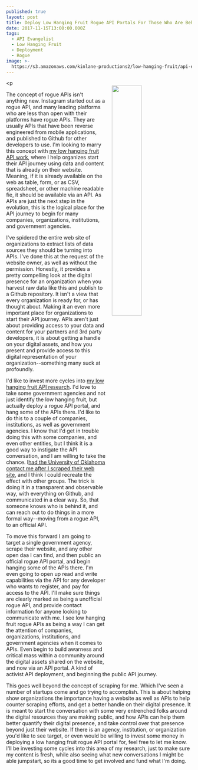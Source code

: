 ```yaml
---
published: true
layout: post
title: Deploy Low Hanging Fruit Rogue API Portals For Those Who Are Behind The Curve
date: 2017-11-15T13:00:00.000Z
tags:
  - API Evangelist
  - Low Hanging Fruit
  - Deployment
  - Rogue
image: >-
  https://s3.amazonaws.com/kinlane-productions2/low-hanging-fruit/api-evangelist-low-hanging-fruit-story-screenshot.png
---
```

<p<img src="https://s3.amazonaws.com/kinlane-productions2/low-hanging-fruit/api-evangelist-low-hanging-fruit-story-screenshot.png" align="right" width="40%" style="padding: 15px;" /></p>The concept of rogue APIs isn't anything new. Instagram started out as a rogue API, and many leading platforms who are less than open with their platforms have rogue APIs. They are usually APIs that have been reverse engineered from mobile applications, and published to Github for other developers to use. I'm looking to marry this concept with [my low hanging fruit API work](https://apievangelist.com/2016/04/13/formalizing-my-approach-to-identifying-the-low-hanging-api-fruit/), where I help organizes start their API journey using data and content that is already on their website. Meaning, if it is already available on the web as table, form, or as CSV, spreadsheet, or other machine readable fie, it should be available via an API. As APIs are just the next step in the evolution, this is the logical place for the API journey to begin for many companies, organizations, institutions, and government agencies.

I've spidered the entire web site of organizations to extract lists of data sources they should be turning into APIs. I've done this at the request of the website owner, as well as without the permission. Honestly, it provides a pretty compelling look at the digital presence for an organization when you harvest raw data like this and publish to a Github repository. It isn't a view that every organization is ready for, or has thought about. Making it an even more important place for organizations to start their API journey. APIs aren't just about providing access to your data and content for your partners and 3rd party developers, it is about getting a handle on your digital assets, and how you present and provide access to this digital representation of your organization--something many suck at profoundly.

I'd like to invest more cycles into [my low hanging fruit API research](https://apievangelist.com/2016/04/13/formalizing-my-approach-to-identifying-the-low-hanging-api-fruit/). I'd love to take some government agencies and not just identify the low hanging fruit, but actually deploy a rogue API portal, and hang some of the APIs there. I'd like to do this to a couple of companies, institutions, as well as government agencies. I know that I'd get in trouble doing this with some companies, and even other entities, but I think it is a good way to instigate the API conversation, and I am willing to take the chance. I[had the University of Oklahoma contact me after I scraped their web site](http://university-of-oklahoma-api.apievangelist.com/), and I think I could recreate the effect with other groups. The trick is doing it in a transparent and observable way, with everything on Github, and communicated in a clear way. So, that someone knows who is behind it, and can reach out to do things in a more formal way--moving from a rogue API, to an official API.

To move this forward I am going to target a single government agency, scrape their website, and any other open daa I can find, and then public an official rogue API portal, and begin hanging some of the APIs there. I'm even going to open up read and write capabilities via the API for any developer who wants to register, and pay for access to the API. I'll make sure things are clearly marked as being a unofficial rogue API, and provide contact information for anyone looking to communicate with me. I see low hanging fruit rogue APIs as being a way I can get the attention of companies, organizations, institutions, and government agencies when it comes to APIs. Even begin to build awarness and critical mass within a community around the digital assets shared on the website, and now via an API portal. A kind of activist API deployment, and beginning the public API journey.

This goes well beyond the concept of scraping for me. Which I've seen a number of startups come and go trying to accomplish. This is about helping show organizations the importance having a website as well as APIs to help counter scraping efforts, and get a better handle on their digital presence. It is meant to start the conversation with some very entrenched folks around the digital resources they are making public, and how APIs can help them better quantify their digital presence, and take control over that presence beyond just their website. If there is an agency, institution, or organization you'd like to see target, or even would be willing to invest some money in deploying a low hanging fruit rogue API portal for, feel free to let me know. I'll be investing some cycles into this area of my research, just to make sure my content is fresh, while also seeing what new conversations I might be able jumpstart, so its a good time to get involved and fund what I'm doing.
